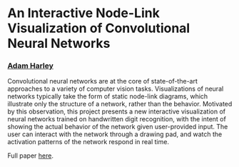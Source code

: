 # An Interactive Node-Link Visualization of Convolutional Neural Networks
### [Adam Harley](http://scs.ryerson.ca/~aharley/)
Convolutional neural networks are at the core of state-of-the-art approaches to a variety of computer vision tasks. Visualizations of neural networks typically take the form of static node-link diagrams, which illustrate only the structure of a network, rather than the behavior. Motivated by this observation, this project presents a new interactive visualization of neural networks trained on handwritten digit recognition, with the intent of showing the actual behavior of the network given user-provided input. The user can interact with the network through a drawing pad, and watch the activation patterns of the network respond in real time.

Full paper [here](http://scs.ryerson.ca/~aharley/vis/harley_vis_isvc15.pdf).
